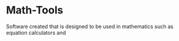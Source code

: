 # Math-Tools
Software created that is designed to be used in mathematics such as equation calculators and 
